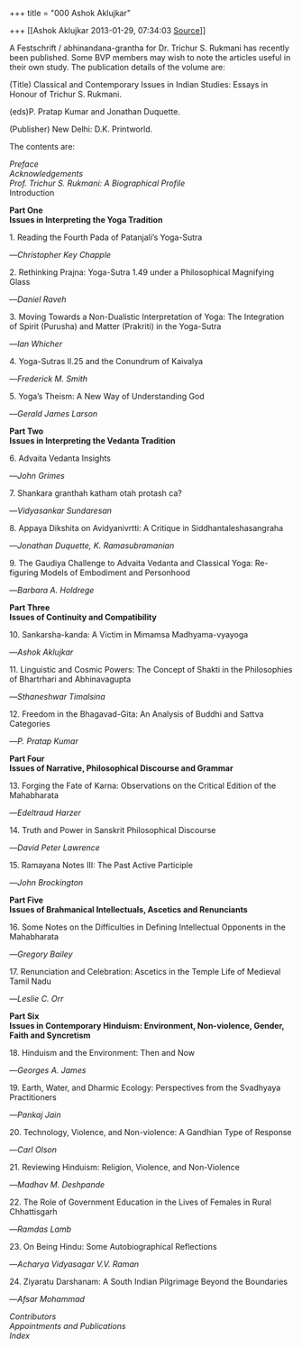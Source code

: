 +++
title = "000 Ashok Aklujkar"

+++
[[Ashok Aklujkar	2013-01-29, 07:34:03 [Source](https://groups.google.com/g/bvparishat/c/KlzFep5KSow)]]



A Festschrift / abhinandana-grantha for Dr. Trichur S. Rukmani has recently been published. Some BVP members may wish to note the articles useful in their own study. The publication details of the volume are:

(Title) Classical and Contemporary Issues in Indian Studies: Essays in Honour of Trichur S. Rukmani.

(eds)P. Pratap Kumar and Jonathan Duquette.

(Publisher) New Delhi: D.K. Printworld.

  

The contents are:

  

*Preface   
Acknowledgements   
Prof. Trichur S. Rukmani: A Biographical Profile*   
Introduction

**Part One  
Issues in Interpreting the Yoga Tradition**

1\. Reading the Fourth Pada of Patanjali’s Yoga-Sutra

—*Christopher Key Chapple*

2\. Rethinking Prajna: Yoga-Sutra 1.49 under a Philosophical Magnifying Glass

—*Daniel Raveh*

3\. Moving Towards a Non-Dualistic Interpretation of Yoga: The Integration of Spirit (Purusha) and Matter (Prakriti) in the Yoga-Sutra

—*Ian Whicher*

4\. Yoga-Sutras II.25 and the Conundrum of Kaivalya

—*Frederick M. Smith*

5\. Yoga’s Theism: A New Way of Understanding God

—*Gerald James Larson*

**Part Two  
Issues in Interpreting the Vedanta Tradition**

6\. Advaita Vedanta Insights

—*John Grimes*

7\. Shankara granthah katham otah protash ca?

—*Vidyasankar Sundaresan*

8\. Appaya Dikshita on Avidyanivrtti: A Critique in Siddhantaleshasangraha

—*Jonathan Duquette, K. Ramasubramanian*

9\. The Gaudiya Challenge to Advaita Vedanta and Classical Yoga: Re-figuring Models of Embodiment and Personhood

—*Barbara A. Holdrege*

**Part Three  
Issues of Continuity and Compatibility**

10\. Sankarsha-kanda: A Victim in Mimamsa Madhyama-vyayoga

—*Ashok Aklujkar*

11\. Linguistic and Cosmic Powers: The Concept of Shakti in the Philosophies of Bhartrhari and Abhinavagupta

—*Sthaneshwar Timalsina*

12\. Freedom in the Bhagavad-Gita: An Analysis of Buddhi and Sattva Categories

—*P. Pratap Kumar*

**Part Four  
Issues of Narrative, Philosophical Discourse and Grammar**

13\. Forging the Fate of Karna: Observations on the Critical Edition of the Mahabharata

—*Edeltraud Harzer*

14\. Truth and Power in Sanskrit Philosophical Discourse

—*David Peter Lawrence*

15\. Ramayana Notes III: The Past Active Participle

—*John Brockington*

**Part Five  
Issues of Brahmanical Intellectuals, Ascetics and Renunciants**

16\. Some Notes on the Difficulties in Defining Intellectual Opponents in the Mahabharata

—*Gregory Bailey*

17\. Renunciation and Celebration: Ascetics in the Temple Life of Medieval Tamil Nadu

—*Leslie C. Orr*

**Part Six  
Issues in Contemporary Hinduism: Environment, Non-violence, Gender,  
Faith and Syncretism**

18\. Hinduism and the Environment: Then and Now

—*Georges A. James*

19\. Earth, Water, and Dharmic Ecology: Perspectives from the Svadhyaya Practitioners

—*Pankaj Jain*

20\. Technology, Violence, and Non-violence: A Gandhian Type of Response

—*Carl Olson*

21\. Reviewing Hinduism: Religion, Violence, and Non-Violence

—*Madhav M. Deshpande*

22\. The Role of Government Education in the Lives of Females in Rural Chhattisgarh

—*Ramdas Lamb*

23\. On Being Hindu: Some Autobiographical Reflections

—*Acharya Vidyasagar V.V. Raman*

24\. Ziyaratu Darshanam: A South Indian Pilgrimage Beyond the Boundaries

—*Afsar Mohammad*

*Contributors   
Appointments and Publications   
Index*

  

